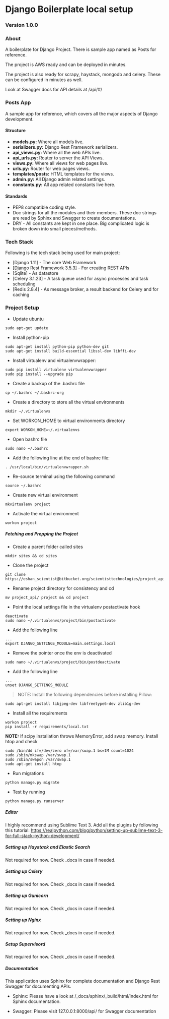 # Django Boilerplate local setup

### Version 1.0.0

### About

A boilerplate for Django Project. There is sample app named as Posts for reference.

The project is AWS ready and can be deployed in minutes.

The project is also ready for scrapy, haystack, mongodb and celery. These can be configured in minutes as well.

Look at Swagger docs for API details at /api/#/

### Posts App
A sample app for reference, which covers all the major aspects of Django development.

#### Structure
* **models.py:** Where all models live.
* **serializers.py:** Django Rest Framework serializers.
* **api_views.py:** Where all the web APIs live.
* **api_urls.py:** Router to server the API Views.
* **views.py:** Where all views for web pages live.
* **urls.py:** Router for web pages views.
* **templates/posts:** HTML templates for the views.
* **admin.py:** All Django admin related settings.
* **constants.py:** All app related constants live here.

#### Standards
* PEP8 compatible coding style.
* Doc strings for all the modules and their members. These doc strings are read by Sphinx and Swagger to create documentations.
* DRY - All constants are kept in one place. Big complicated logic is broken down into small pieces/methods.

### Tech Stack

Following is the tech stack being used for main project:

* [Django 1.11] - The core Web Framework
* [Django Rest Framework 3.5.3] - For creating REST APIs
* [Sqlite] - As datastore
* [Celery 3.1.23] - A task queue used for async processes and task scheduling
* [Redis 2.8.4] - As message broker, a result backend for Celery and for caching

### Project Setup
* Update ubuntu
```
sudo apt-get update
```

* Install python-pip
```
sudo apt-get install python-pip python-dev git
sudo apt-get install build-essential libssl-dev libffi-dev
```

* Install virtualenv and virtualenvwrapper:
```
sudo pip install virtualenv virtualenvwrapper
sudo pip install --upgrade pip
```

* Create a backup of the .bashrc file
```
cp ~/.bashrc ~/.bashrc-org
```

* Create a directory to store all the virtual environments
```
mkdir ~/.virtualenvs
```

* Set WORKON_HOME to virtual environments directory
```
export WORKON_HOME=~/.virtualenvs
```

* Open bashrc file
```
sudo nano ~/.bashrc
```

* Add the following line at the end of bashrc file:
```
. /usr/local/bin/virtualenvwrapper.sh
```

* Re-source terminal using the following command
```
source ~/.bashrc
```

* Create new virtual environment
```
mkvirtualenv project
```

* Activate the virtual environment
```
workon project
```


##### Fetching and Prepping the Project
* Create a parent folder called sites
```
mkdir sites && cd sites
```

* Clone the project
```
git clone https://eshan_scientist@bitbucket.org/scientisttechnologies/project_api.git
```

* Rename project directory for consistency and cd
```
mv project_api/ project && cd project
```

* Point the local settings file in the virtualenv postactivate hook
```
deactivate
sudo nano ~/.virtualenvs/project/bin/postactivate
```

* Add the following line
```
...
export DJANGO_SETTINGS_MODULE=main.settings.local
```

* Remove the pointer once the env is deactivated
```
sudo nano ~/.virtualenvs/project/bin/postdeactivate
```

* Add the following line
```
...
unset DJANGO_SETTINGS_MODULE
```


> NOTE: Install the following dependencies before installing Pillow:


```
sudo apt-get install libjpeg-dev libfreetype6-dev zlib1g-dev
```

* Install all the requirements
```
workon project
pip install -r requirements/local.txt
```
**NOTE:** If scipy installation throws MemoryError, add swap memory. Install htop and check
```
sudo /bin/dd if=/dev/zero of=/var/swap.1 bs=1M count=1024
sudo /sbin/mkswap /var/swap.1
sudo /sbin/swapon /var/swap.1
sudo apt-get install htop
```

* Run migrations
```
python manage.py migrate
```

* Test by running
```
python manage.py runserver
```

##### Editor
I highly recommend using Sublime Text 3. Add all the plugins by following this tutorial: https://realpython.com/blog/python/setting-up-sublime-text-3-for-full-stack-python-development/

##### Setting up Haystack and Elastic Search
Not required for now. Check _docs in case if needed.

##### Setting up Celery
Not required for now. Check _docs in case if needed.

##### Setting up Gunicorn
Not required for now. Check _docs in case if needed.

##### Setting up Nginx
Not required for now. Check _docs in case if needed.

##### Setup Supervisord
Not required for now. Check _docs in case if needed.

##### Documentation
This application uses Sphinx for complete documentation and Django Rest Swagger for documenting APIs.

* Sphinx: Please have a look at /_docs/sphinx/_build/html/index.html for Sphinx documentation.

* Swagger: Please visit 127.0.0.1:8000/api/ for Swagger documentation
